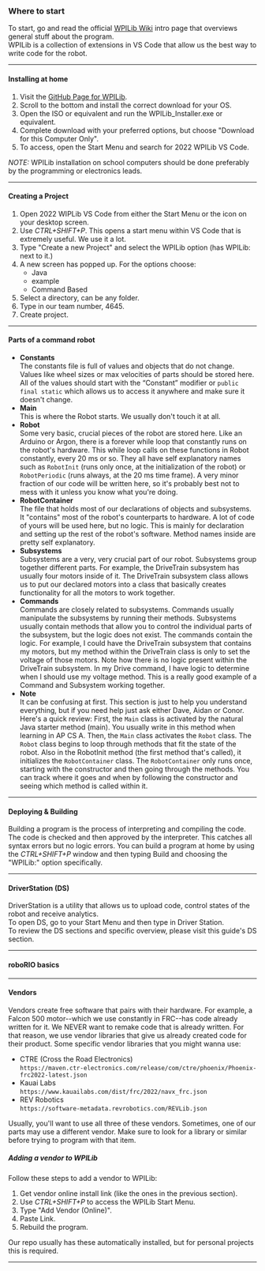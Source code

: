 ### Where to start
To start, go and read the official [WPILib Wiki](https://docs.wpilib.org/en/stable/docs/software/what-is-wpilib.html) intro page that overviews general stuff about the program.   
WPILib is a collection of extensions in VS Code that allow us the best way to write code for the robot.  
___
#### Installing at home
1. Visit the [GitHub Page for WPILib](https://github.com/wpilibsuite/allwpilib/releases/tag/v2022.4.1).
2. Scroll to the bottom and install the correct download for your OS.
3. Open the ISO or equivalent and run the WPILib_Installer.exe or equivalent.
4. Complete download with your preferred options, but choose "Download for this Computer Only".
5. To access, open the Start Menu and search for 2022 WPILib VS Code.   

*NOTE:* WPILib installation on school computers should be done preferably by the programming or electronics leads.
___
#### Creating a Project
1. Open 2022 WIPLib VS Code from either the Start Menu or the icon on your desktop screen.
2. Use *CTRL+SHIFT+P*. This opens a start menu within VS Code that is extremely useful. We use it a lot.
3. Type "Create a new Project" and select the WPILib option (has WPILib: next to it.)
4. A new screen has popped up. For the options choose:
     * Java
     * example
     * Command Based
5. Select a directory, can be any folder.
6. Type in our team number, 4645. 
7. Create project.
___
#### Parts of a command robot
* **Constants**    
    The constants file is full of values and objects that do not change. Values like wheel sizes or max velocities of parts should be stored here. All of the values should start with the “Constant” modifier or ```public final static``` which allows us to access it anywhere and make sure it doesn't change.
* **Main**    
    This is where the Robot starts. We usually don't touch it at all.
* **Robot**    
     Some very basic, crucial pieces of the robot are stored here. Like an Arduino or Argon, there is a forever while loop that constantly runs on the robot's hardware. This while loop calls on these functions in Robot constantly, every 20 ms or so. They all have self explanatory names such as ```RobotInit``` (runs only once, at the initialization of the robot) or ```RobotPeriodic``` (runs always, at the 20 ms time frame). A very minor fraction of our code will be written here, so it's probably best not to mess with it unless you know what you're doing.
* **RobotContainer**    
    The file that holds most of our declarations of objects and subsystems. It "contains" most of the robot's counterparts to hardware. A lot of code of yours will be used here, but no logic. This is mainly for declaration and setting up the rest of the robot's software. Method names inside are pretty self explanatory.     
* **Subsystems**    
    Subsystems are a very, very crucial part of our robot. Subsystems group together different parts. For example, the DriveTrain subsystem has usually four motors inside of it. The DriveTrain subsystem class allows us to put our declared motors into a class that basically creates functionality for all the motors to work together.
* **Commands**    
    Commands are closely related to subsystems. Commands usually manipulate the subsystems by running their methods. Subsystems usually contain methods that allow you to control the individual parts of the subsystem, but the logic does not exist. The commands contain the logic. For example, I could have the DriveTrain subsystem that contains my motors, but my method within the DriveTrain class is only to set the voltage of those motors. Note how there is no logic present within the DriveTrain subsystem. In my Drive command, I have logic to determine when I should use my voltage method. This is a really good example of a Command and Subsystem working together.
* **Note**    
    It can be confusing at first. This section is just to help you understand everything, but if you need help just ask either Dave, Aidan or Conor. Here's a quick review: First, the ```Main``` class is activated by the natural Java starter method (main). You usually write in this method when learning in AP CS A. Then, the ```Main``` class activates the ```Robot``` class. The ```Robot``` class begins to loop through methods that fit the state of the robot. Also in the RobotInit method (the first method that's called), it initializes the ```RobotContainer``` class. The ```RobotContainer``` only runs once, starting with the constructor and then going through the methods. You can track where it goes and when by following the constructor and seeing which method is called within it.   
___
#### Deploying & Building
Building a program is the process of interpreting and compiling the code. The code is checked and then approved by the interpreter. This catches all syntax errors but no logic errors. You can build a program at home by using the *CTRL+SHIFT+P* window and then typing Build and choosing the "WPILib:" option specifically. 
___
#### DriverStation (DS) 
DriverStation is a utility that allows us to upload code, control states of the robot and receive analytics.    
To open DS, go to your Start Menu and then type in Driver Station.    
To review the DS sections and specific overview, please visit this guide's DS section.
___
#### roboRIO basics
___
#### Vendors
Vendors create free software that pairs with their hardware. For example, a Falcon 500 motor--which we use constantly in FRC--has code already written for it. We NEVER want to remake code that is already written. For that reason, we use vendor libraries that give us already created code for their product. Some specific vendor libraries that you might wanna use:
* CTRE (Cross the Road Electronics)   
    ```https://maven.ctr-electronics.com/release/com/ctre/phoenix/Phoenix-frc2022-latest.json```
* Kauai Labs    
    ```https://www.kauailabs.com/dist/frc/2022/navx_frc.json```
* REV Robotics    
    ```https://software-metadata.revrobotics.com/REVLib.json```    

Usually, you'll want to use all three of these vendors. Sometimes, one of our parts may use a different vendor. Make sure to look for a library or similar before trying to program with that item.
    
##### Adding a vendor to WPILib
Follow these steps to add a vendor to WPILib:
1. Get vendor online install link (like the ones in the previous section).
2. Use *CTRL+SHIFT+P* to access the WPILib Start Menu.
3. Type "Add Vendor (Online)".
4. Paste Link.
5. Rebuild the program.    

Our repo usually has these automatically installed, but for personal projects this is required.
___
#### 